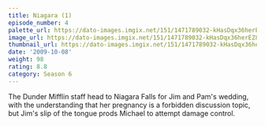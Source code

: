 ```yaml
---
title: Niagara (1)
episode_number: 4
palette_url: https://dato-images.imgix.net/151/1471789032-kHasDqx36herEZ822OVJ1z6lkKm.jpg?ixlib=rb-1.1.0&ch=DPR%2CWidth&auto=enhance&palette=json
image_url: https://dato-images.imgix.net/151/1471789032-kHasDqx36herEZ822OVJ1z6lkKm.jpg?ixlib=rb-1.1.0&ch=DPR%2CWidth&auto=compress%2Cformat&w=500
thumbnail_url: https://dato-images.imgix.net/151/1471789032-kHasDqx36herEZ822OVJ1z6lkKm.jpg?ixlib=rb-1.1.0&ch=DPR%2CWidth&auto=enhance&w=500&h=280&fit=crop&fm=jpg
date: '2009-10-08'
weight: 98
rating: 8.8
category: Season 6
---
```


The Dunder Mifflin staff head to Niagara Falls for Jim and Pam's wedding, with the understanding that her pregnancy is a forbidden discussion topic, but Jim's slip of the tongue prods Michael to attempt damage control.